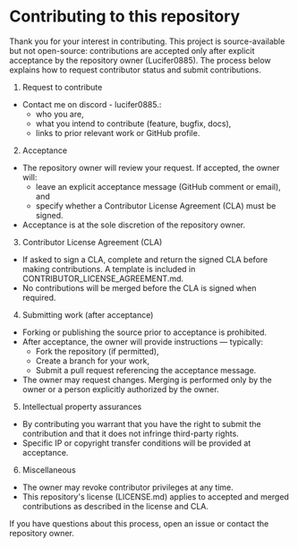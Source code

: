 # Contributing to this repository

Thank you for your interest in contributing. This project is source-available but not open-source: contributions are accepted only after explicit acceptance by the repository owner (Lucifer0885). The process below explains how to request contributor status and submit contributions.

1) Request to contribute
- Contact me on discord - lucifer0885.:
  - who you are,
  - what you intend to contribute (feature, bugfix, docs),
  - links to prior relevant work or GitHub profile.

2) Acceptance
- The repository owner will review your request. If accepted, the owner will:
  - leave an explicit acceptance message (GitHub comment or email), and
  - specify whether a Contributor License Agreement (CLA) must be signed.
- Acceptance is at the sole discretion of the repository owner.

3) Contributor License Agreement (CLA)
- If asked to sign a CLA, complete and return the signed CLA before making contributions. A template is included in CONTRIBUTOR_LICENSE_AGREEMENT.md.
- No contributions will be merged before the CLA is signed when required.

4) Submitting work (after acceptance)
- Forking or publishing the source prior to acceptance is prohibited.
- After acceptance, the owner will provide instructions — typically:
  - Fork the repository (if permitted),
  - Create a branch for your work,
  - Submit a pull request referencing the acceptance message.
- The owner may request changes. Merging is performed only by the owner or a person explicitly authorized by the owner.

5) Intellectual property assurances
- By contributing you warrant that you have the right to submit the contribution and that it does not infringe third-party rights.
- Specific IP or copyright transfer conditions will be provided at acceptance.

6) Miscellaneous
- The owner may revoke contributor privileges at any time.
- This repository's license (LICENSE.md) applies to accepted and merged contributions as described in the license and CLA.

If you have questions about this process, open an issue or contact the repository owner.
